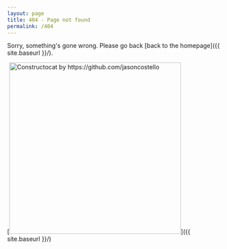 ```yaml
---
layout: page
title: 404 - Page not found
permalink: /404
---
```


Sorry, something's gone wrong. Please go back [back to the homepage]({{ site.baseurl }}/).

[<img src="{{ site.baseurl }}/images/404.jpg" alt="Constructocat by https://github.com/jasoncostello" style="width: 400px;"/>]({{ site.baseurl }}/)
